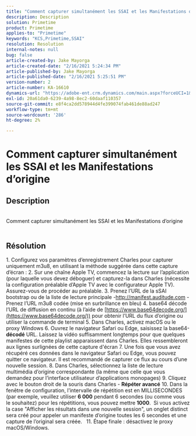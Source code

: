 ```yaml
---
title: "Comment capturer simultanément les SSAI et les Manifestations d'origine"
description: Description
solution: Primetime
product: Primetime
applies-to: "Primetime"
keywords: "KCS,Primetime,SSAI"
resolution: Resolution
internal-notes: null
bug: false
article-created-by: Jake Mayorga
article-created-date: "2/16/2021 5:24:34 PM"
article-published-by: Jake Mayorga
article-published-date: "2/16/2021 5:25:51 PM"
version-number: 2
article-number: KA-16610
dynamics-url: "https://adobe-ent.crm.dynamics.com/main.aspx?forceUCI=1&pagetype=entityrecord&etn=knowledgearticle&id=fd0d47d2-7b70-eb11-a812-00224809a536"
exl-id: 20a61da0-6239-4a98-8ec2-60daaf110357
source-git-commit: e8f4ca2dd578944d4fe399074fab461de88ad247
workflow-type: tm+mt
source-wordcount: '286'
ht-degree: 2%

---
```


# Comment capturer simultanément les SSAI et les Manifestations d’origine

## Description

<br>Comment capturer simultanément les SSAI et les Manifestations d’origine<br><br>



## Résolution




1. Configurez vos paramètres d’enregistrement Charles pour capturer uniquement m3u8, en utilisant la méthode suggérée dans cette capture d’écran : 2. Sur une chaîne Apple TV, commencez la lecture sur l’application (pour laquelle vous devez déboguer) et capturez-la dans Charles (nécessite la configuration préalable d’Apple TV avec le configurateur Apple TV). Assurez-vous de procéder au préalable.  3. Prenez l’URL de la sSAI bootstrap ou de la liste de lecture principale -http://manifest.auditude.com - Prenez l’URL m3u8 codée (mise en surbrillance en bleu) 4. base64 décode l’URL de diffusion en continu (à l’aide de [https://www.base64decode.org/](https://www.base64decode.org/)) pour obtenir l’URL du flux d’origine ou utiliser la commande de terminal 5. Dans Charles, activez macOS ou le proxy Windows 6. Ouvrez le navigateur Safari ou Edge, saisissez la base64-<b>décodé</b> URL. Laissez la vidéo suffisamment longtemps pour que quelques manifestes de cette playlist apparaissent dans Charles. Elles ressembleront aux lignes surlignées de cette capture d&#39;écran 7. Une fois que vous avez récupéré ces données dans le navigateur Safari ou Edge, vous pouvez quitter ce navigateur. Il est recommandé de capturer ce flux au cours d’une nouvelle session.  8. Dans Charles, sélectionnez la liste de lecture multimédia d’origine correspondante (la même que celle que vous demandez pour l’interface utilisateur d’applications monopages) 9. Cliquez avec le bouton droit de la souris dans Charles - <b>Répéter avancé</b>  10. Dans la fenêtre de configuration, l’intervalle de répétition est en MILLISECONDES (par exemple, veuillez utiliser <b>6 000</b> pendant 6 secondes (ou comme vous le souhaitez) pour les répétitions, vous pouvez mettre <b>1000</b>.  Si vous activez la case &quot;Afficher les résultats dans une nouvelle session&quot;, un onglet distinct sera créé pour appeler un manifeste d’origine toutes les 6 secondes et une capture de l’original sera créée.   11. Étape finale : désactivez le proxy macOS/Windows.
